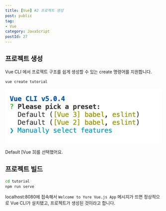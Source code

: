 ```yaml
---
title: [Vue] #2 프로젝트 생성
post: public
tag:
- Vue
category: JavaScript
postId: 27
---
```


## 프로젝트 생성
Vue CLI 에서 프로젝트 구조를 쉽게 생성할 수 있는 create 명령어를 지원합니다.

```bash
vue create tutorial
```

![](images/2022-04-03-16-51-01.png)

Default [Vue 3]를 선택했어요.

## 프로젝트 빌드

```bash
cd tutorial
npm run serve
```

localhost:8080에 접속해서 
`Welcome to Yure Vue.js App` 메시지가 뜨면 
정상적으로 Vue CLI가 설치됐고, 프로젝트가 생성된 것이라고 합니다.
